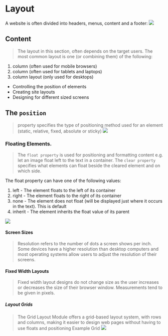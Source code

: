  # Layout
 A website is often divided into headers, menus, content and a footer:
 ![](https://www.ecurtisdesigns.com/wp-content/uploads/2014/02/layouts.jpg)
## Content
> The layout in this section, often depends on the target users. The most common layout is one (or combining them) of the following:

1. column (often used for mobile browsers)
2. column (often used for tablets and laptops)
3. column layout (only used for desktops)

 - Controlling the position of elements
 - Creating site layouts
 - Designing for different sized screens
## The `position`
> property specifies the type of positioning method used for an element (static, relative, fixed, absolute or sticky)
![](https://www.hostmystory.com/uploads/larg/5dfb4e547b331CSS_layout_porperty.jpg)

### Floating Elements.
> The `float property` is used for positioning and formatting content e.g. let an image float left to the text in a container.
> The `clear property` specifies what elements can float beside the cleared element and on which side.

The float property can have one of the following values:
1. left - The element floats to the left of its container
2. right - The element floats to the right of its container
3. none - The element does not float (will be displayed just where it occurs in the text). This is default
4. inherit - The element inherits the float value of its parent

![](https://codebridgeplus.com/wp-content/uploads/float.png)

#### Screen Sizes
> Resolution refers to the number of dots a screen shows per inch. Some devices have a higher resolution than desktop computers and most
operating systems allow users to adjust the resolution of their screens.

#### Fixed Width Layouts
> Fixed width layout
designs do not change size as the user increases or decreases the size of their browser window. Measurements tend to be given in pixels.
##### Layout Grids
> The Grid Layout Module offers a grid-based layout system, with rows and columns, making it easier to design web pages without having to use floats and positioning
> Example Grid
![](https://blogs.igalia.com/mrego/files/2016/02/example-grid-areas.svg)
